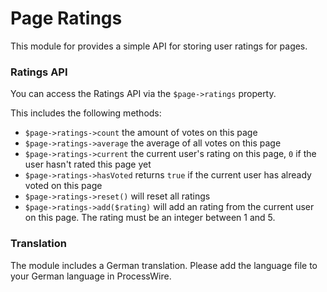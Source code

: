 # Page Ratings

This module for provides a simple API for storing user ratings for pages.

### Ratings API

You can access the Ratings API via the `$page->ratings` property.

This includes the following methods:

- `$page->ratings->count` the amount of votes on this page
- `$page->ratings->average` the average of all votes on this page
- `$page->ratings->current` the current user's rating on this page, `0` if the user hasn't rated this page yet
- `$page->ratings->hasVoted` returns `true` if the current user has already voted on this page
- `$page->ratings->reset()` will reset all ratings
- `$page->ratings->add($rating)` will add an rating from the current user on this page. The rating must be an integer between 1 and 5.


### Translation

The module includes a German translation. Please add the language file to your German language in ProcessWire.